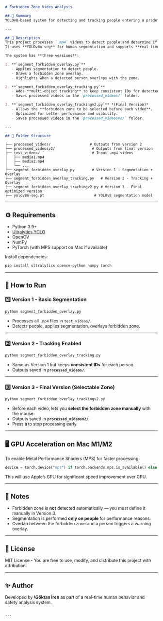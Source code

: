 ```markdown
# Forbidden Zone Video Analysis

## 📌 Summary
YOLOv8-based system for detecting and tracking people entering a predefined forbidden zone in videos, with segmentation overlay and warning alerts.

---

## 📖 Description
This project processes `.mp4` videos to detect people and determine if they enter a **forbidden zone**.  
It uses **YOLOv8n-seg** for human segmentation and supports **real-time processing** with GPU acceleration on Mac (M1/M2) via **Metal Performance Shaders (MPS)**.

The system has **three versions**:

1. **`segment_forbidden_overlay.py`**  
   - Applies segmentation to detect people.  
   - Draws a forbidden zone overlay.  
   - Highlights when a detected person overlaps with the zone.

2. **`segment_forbidden_overlay_tracking.py`**  
   - Adds **multi-object tracking** to keep consistent IDs for detected people.  
   - Saves processed videos in the `processed_videos/` folder.

3. **`segment_forbidden_overlay_trackingv2.py`** *(Final Version)*  
   - Allows the **forbidden zone to be selected before each video**.  
   - Optimized for better performance and usability.  
   - Saves processed videos in the `processed_videosv2/` folder.

---

## 📂 Folder Structure
```
````
├── processed_videos/                  # Outputs from version 2
├── processed_videosv2/                 # Outputs from final version
├── test_videos/                        # Input .mp4 videos
│   ├── media1.mp4
│   ├── media2.mp4
│   └── ...
├── segment_forbidden_overlay.py        # Version 1 - Segmentation + Overlay
├── segment_forbidden_overlay_tracking.py   # Version 2 - Tracking + Overlay
├── segment_forbidden_overlay_trackingv2.py # Version 3 - Final optimized version
├── yolov8n-seg.pt                       # YOLOv8 segmentation model

````

---

## ⚙️ Requirements
- Python 3.9+
- [Ultralytics YOLO](https://github.com/ultralytics/ultralytics)
- OpenCV
- NumPy
- PyTorch (with MPS support on Mac if available)

Install dependencies:
```bash
pip install ultralytics opencv-python numpy torch
````

---

## 🚀 How to Run

### **1️⃣ Version 1 - Basic Segmentation**

```bash
python segment_forbidden_overlay.py
```

* Processes all `.mp4` files in `test_videos/`.
* Detects people, applies segmentation, overlays forbidden zone.

---

### **2️⃣ Version 2 - Tracking Enabled**

```bash
python segment_forbidden_overlay_tracking.py
```

* Same as Version 1 but keeps **consistent IDs** for each person.
* Outputs saved in **`processed_videos/`**.

---

### **3️⃣ Version 3 - Final Version (Selectable Zone)**

```bash
python segment_forbidden_overlay_trackingv2.py
```

* Before each video, lets you **select the forbidden zone manually** with the mouse.
* Outputs saved in **`processed_videosv2/`**.
* Press **`Q`** to stop processing early.

---

## 🖥️ GPU Acceleration on Mac M1/M2

To enable Metal Performance Shaders (MPS) for faster processing:

```python
device = torch.device("mps") if torch.backends.mps.is_available() else torch.device("cpu")
```

This will use Apple’s GPU for significant speed improvement over CPU.

---

## 📌 Notes

* Forbidden zone is **not** detected automatically — you must define it manually in Version 3.
* Segmentation is performed **only on people** for performance reasons.
* Overlap between the forbidden zone and a person triggers a warning overlay.

---

## 📄 License

MIT License - You are free to use, modify, and distribute this project with attribution.

---

## ✨ Author

Developed by **\Göktan İren** as part of a real-time human behavior and safety analysis system.

```

---

